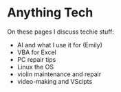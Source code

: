 # Anything Tech

On these pages I discuss techie stuff: 

- AI and what I use it for (Emily)
- VBA for Excel  
- PC repair tips  
- Linux the OS
- violin maintenance and repair  
- video-making and VScipts